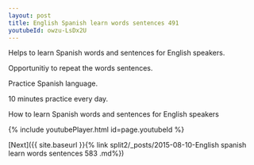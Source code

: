 ```yaml
---
layout: post
title: English Spanish learn words sentences 491 
youtubeId: owzu-LsDx2U
---
```

 
 
Helps to learn Spanish words and sentences for English speakers.

Opportunitiy to repeat the words sentences. 

Practice Spanish language. 
 
10 minutes practice every day. 
 
How to learn Spanish words and sentences for English speakers 
 
{% include youtubePlayer.html id=page.youtubeId %}
 
 
[Next]({{ site.baseurl }}{% link  split2/_posts/2015-08-10-English spanish learn words sentences 583 .md%})
 
